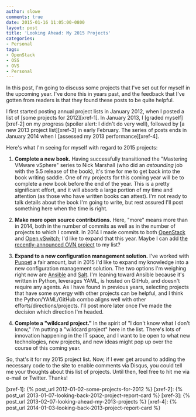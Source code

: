 ```yaml
---
author: slowe
comments: true
date: 2015-01-16 11:05:00-0800
layout: post
title: 'Looking Ahead: My 2015 Projects'
categories:
- Personal
tags:
- OpenStack
- OSS
- OVS
- Personal
---
```


In this post, I'm going to discuss some projects that I've set out for myself in the upcoming year. I've done this in years past, and the feedback that I've gotten from readers is that they found these posts to be quite helpful.

I first started posting annual project lists in January 2012, when I posted a list of [some projects for 2012][xref-1]. In January 2013, I [graded myself][xref-2] on my progress (spoiler alert: I didn't do very well), followed by [a new 2013 project list][xref-3] in early February. The series of posts ends in January 2014 when I [assessed my 2013 performance][xref-4].

Here's what I'm seeing for myself with regard to 2015 projects:

1. **Complete a new book.** Having successfully transitioned the "Mastering VMware vSphere" series to Nick Marshall (who did an _astounding_ job with the 5.5 release of the book), it's time for me to get back into the book writing saddle. One of my projects for this coming year will be to complete a new book before the end of the year. This is a pretty significant effort, and it will absorb a large portion of my time and attention (as those who have written books can attest). I'm not ready to talk details about the book I'm going to write, but rest assured I'll post something here when the time is right.

2. **Make more open source contributions.** Here, "more" means more than in 2014, both in the number of commits as well as in the number of projects to which I commit. In 2014 I made commits to both [OpenStack][link-4] and [Open vSwitch][link-5]; I'd like to expand that this year. Maybe I can add [the recently-announced OVN project][link-1] to my list?

3. **Expand to a new configuration management solution.** I've worked with [Puppet][link-6] a fair amount, but in 2015 I'd like to expand my knowledge into a new configuration management solution. The two options I'm weighing right now are [Ansible][link-2] and [Salt][link-2]. I'm leaning toward Ansible because it's written in Python, leverages YAML, is hosted on GitHub, and doesn't require any agents. As I have found in previous years, selecting projects that have some synergy with other projects can be helpful, and I think the Python/YAML/GitHub combo aligns well with other efforts/directions/projects. I'll post more later once I've made the decision which direction I'm headed.

4. **Complete a "wildcard project."** In the spirit of "I don't know what I don't know," I'm putting a "wildcard project" here in the list. There's lots of innovation happening in the IT space, and I want to be open to what new technologies, new projects, and new ideas might pop up over the course of this coming year.

So, that's it for my 2015 project list. Now, if I ever get around to adding the necessary code to the site to enable comments via Disqus, you could tell me your thoughts about this list of projects. Until then, feel free to hit me via e-mail or Twitter. Thanks!


[link-1]: http://networkheresy.com/2015/01/13/ovn-bringing-native-virtual-networking-to-ovs/
[link-2]: http://www.ansible.com/home/
[link-3]: http://www.saltstack.com/
[link-4]: http://www.openstack.org/
[link-5]: http://openvswitch.org/
[link-6]: http://puppetlabs.com/



[xref-1]: {% post_url 2012-01-02-some-projects-for-2012 %}
[xref-2]: {% post_url 2013-01-07-looking-back-2012-project-report-card %}
[xref-3]: {% post_url 2013-02-07-looking-ahead-my-2013-projects %}
[xref-4]: {% post_url 2014-01-03-looking-back-2013-project-report-card %}